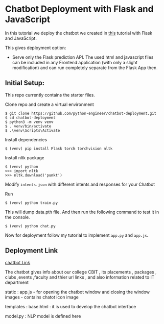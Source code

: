 # Chatbot Deployment with Flask and JavaScript

In this tutorial we deploy the chatbot we created in [this](https://github.com/Rohithchowk/CBITchatbot.git) tutorial with Flask and JavaScript.

This gives  deployment option:
- Serve only the Flask prediction API. The used html and javascript files can be included in any Frontend application (with only a slight modification) and can run completely separate from the Flask App then.

## Initial Setup:
This repo currently contains the starter files.

Clone repo and create a virtual environment
```
$ git clone https://github.com/python-engineer/chatbot-deployment.git
$ cd chatbot-deployment
$ python3 -m venv venv
$ . venv/bin/activate
$ .\venv\Scripts\Activate
```
Install dependencies
```
$ (venv) pip install Flask torch torchvision nltk
```
Install nltk package
```
$ (venv) python
>>> import nltk
>>> nltk.download('punkt')
```
Modify `intents.json` with different intents and responses for your Chatbot

Run
```
$ (venv) python train.py
```
This will dump data.pth file. And then run
the following command to test it in the console.
```
$ (venv) python chat.py
```

Now for deployment follow my tutorial to implement `app.py` and `app.js`.


## Deployment Link

[chatbot Link](http://chandra76768.pythonanywhere.com/)

The chatbot gives info about our college CBIT , its placements , packages , clubs ,events ,faculty and thier url links , and also information related to  IT department 



static : app.js - for opening the chatbot window and closing the window 
images - contains chatot icon image 



templates :
base.html : it is used to develop the chatbot interface


model.py : NLP model is defined here 